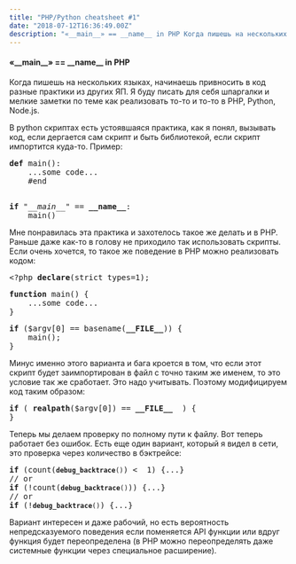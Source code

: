 ```yaml
---
title: "PHP/Python cheatsheet #1"
date: "2018-07-12T16:36:49.00Z"
description: "«__main__» == __name__ in PHP Когда пишешь на нескольких языках, начинаешь привносить в код разные практики из других ЯП. Я буду"
---
```


<!--kg-card-begin: html--><h4>&#171;__main__&#187; == __name__ in PHP</h4>
<p>Когда пишешь на нескольких языках, начинаешь привносить в код разные практики из других ЯП. Я буду писать для себя шпаргалки и мелкие заметки по теме как реализовать то-то и то-то в PHP, Python, Node.js.</p>
<p>В python скриптах есть устоявшаяся практика, как я понял, вызывать код, если дергается сам скрипт и быть библиотекой, если скрипт импортится куда-то. Пример:</p>
<pre><strong>def</strong> main():<br>    ...some code...<br>    #end<br><br></pre>
<pre><strong>if</strong> "<em>__main__</em>" == <strong>__name__</strong>:<br>    main()</pre>
<p>Мне понравилась эта практика и захотелось такое же делать и в PHP. Раньше даже как-то в голову не приходило так использовать скрипты. Если очень хочется, то такое же поведение в PHP можно реализовать кодом:</p>
<pre>&lt;?php <strong>declare</strong>(strict_types=1);</pre>
<pre><strong>function</strong> main() {<br>    ...some code...<br>}</pre>
<pre><strong>if</strong> ($argv[0] == basename(<strong>__FILE__</strong>)) {<br>    main();<br>}</pre>
<p>Минус именно этого варианта и бага кроется в том, что если этот скрипт будет заимпортирован в файл с точно таким же именем, то это условие так же сработает. Это надо учитывать. Поэтому модифицируем код таким образом:</p>
<pre><strong>if</strong> ( <strong>realpath</strong>($argv[0]) == <strong>__FILE__</strong>  ) {<br>}</pre>
<p>Теперь мы делаем проверку по полному пути к файлу. Вот теперь работает без ошибок. Есть еще один вариант, который я видел в сети, это проверка через количество в бэктрейсе:</p>
<pre><strong>if</strong> (count(<code><strong>debug_backtrace</strong>()</code>) &lt;  1) {...}<br>// or<br><strong>if</strong> (!count(<code><strong>debug_backtrace</strong>()</code>)) {...}<br>// or<br><strong>if</strong> (!<code><strong>debug_backtrace</strong>()</code>) {...}</pre>
<p>Вариант интересен и даже рабочий, но есть вероятность непредсказуемого поведения если поменяется API функции или вдруг функция будет переопределена (в PHP можно переопределять даже системные функции через специальное расширение).</p>
<!--kg-card-end: html-->

